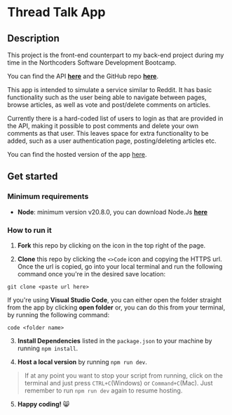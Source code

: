 # Thread Talk App

## Description

This project is the front-end counterpart to my back-end project during my time in the Northcoders Software Development Bootcamp.

You can find the API [**here**](https://thread-talk.onrender.com/api) and the GitHub repo [**here**](https://github.com/AnaBrh/Thread-Talk-API).

This app is intended to simulate a service similar to Reddit. It has basic functionality such as the user being able to navigate between pages, browse articles, as well as vote and post/delete comments on articles.

Currently there is a hard-coded list of users to login as that are provided in the API, making it possible to post comments and delete your own comments as that user.
This leaves space for extra functionality to be added, such as a user authentication page, posting/deleting articles etc.

You can find the hosted version of the app [here](https://thread-talk-app.netlify.app/).

## Get started

### Minimum requirements

- **Node**: minimum version v20.8.0, you can download Node.Js [**here**](https://nodejs.org/en)

### How to run it

1. **Fork** this repo by clicking on the icon in the top right of the page.

2. **Clone** this repo by clicking the `<>Code` icon and copying the HTTPS url. Once the url is copied, go into your local terminal and run the following command once you're in the desired save location:

```
git clone <paste url here>
```

If you're using **Visual Studio Code**, you can either open the folder straight from the app by clicking **open folder** or, you can do this from your terminal, by running the following command:

```
code <folder name>
```

3. **Install Dependencies** listed in the `package.json` to your machine by running `npm install`.

4. **Host a local version** by running `npm run dev`.

>If at any point you want to stop your script from running, click on the terminal and just press `CTRL+C`(Windows) or `Command+C`(Mac). Just remember to run `npm run dev` again to resume hosting.

5. **Happy coding!** :smile_cat: